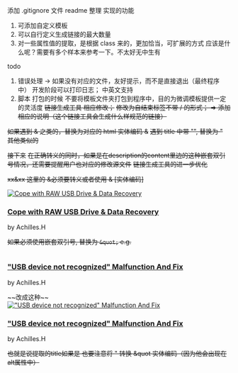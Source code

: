 添加 .gitignore 文件
readme 整理
实现的功能

1. 可添加自定义模板
2. 可以自行定义生成链接的最大数量
3. 对一些属性值的提取，是根据 class 来的，更加恰当，可扩展的方式 应该是什么呢？需要有多个样本来参考一下。不太好无中生有

todo

1. 错误处理 -> 如果没有对应的文件，友好提示，而不是直接退出（最终程序中）
   开发阶段可以打印日志；
   中英文支持
2. 脚本 打包的时候
不要将模板文件夹打包到程序中，目的为微调模板提供一定的灵活度
~~链接生成工具 相应修改；~~
~~修改为自结束标签不带 / 的形式； => 添加相应的说明（这个链接工具会生成什么样规范的链接）~~

~~如果遇到 & 之类的，替换为对应的 html 实体编码 &amp;~~
~~遇到 title 中带 "", 替换为 &quot;~~
~~其他类似的~~

~~接下来~~
~~在正确转义的同时，如果是在description的content里边的这种嵌套双引号情况，还需要提醒用户也对应的修改源文件~~
~~链接生成工具的进一步优化~~

~~<a>xx&xx</a> 这里的 &必须要转义或者使用 &amp; [实体编码]~~

<div class="black_a"><a class="black_img" href="../computer/cope-with-raw-usb-drive-and-data-recovery.html"><img src="../img/computer/cope-with-raw-usb-drive-and-data-recovery/cope-with-raw-usb-drive-and-data-recovery-s.webp" loading="lazy"  alt="Cope with RAW USB Drive & Data Recovery" /></a>
      <div class="black_right">
        <h3> <a title="Cope with RAW USB Drive & Data Recovery" href="../computer/cope-with-raw-usb-drive-and-data-recovery.html">Cope with RAW USB Drive &amp; Data Recovery</a></h3>
        <p>by Achilles.H</p>
      </div>
    </div>


~~如果必须使用嵌套双引号, 替换为 `&quot;` e.g.~~
<div class="black_a"><a class="black_img" href="../computer/usb-device-not-recognized-malfunction-and-fix.html"><img src="../img/computer/usb-device-not-recognized-malfunction-and-fix/usb-device-not-recognized-malfunction-and-fix-s.webp" loading="lazy"  alt=""USB device not recognized" Malfunction And Fix" /></a>
      <div class="black_right">
        <h3> <a title=""USB device not recognized" Malfunction And Fix" href="../computer/usb-device-not-recognized-malfunction-and-fix.html">"USB device not recognized" Malfunction And Fix</a></h3>
        <p>by Achilles.H</p>
      </div>
    </div>
~~改成这种~~
<div class="black_a"><a class="black_img" href="../computer/usb-device-not-recognized-malfunction-and-fix.html"><img src="../img/computer/usb-device-not-recognized-malfunction-and-fix/usb-device-not-recognized-malfunction-and-fix-s.webp" loading="lazy"  alt="&quot;USB device not recognized&quot; Malfunction And Fix" /></a>
      <div class="black_right">
        <h3> <a title=""USB device not recognized" Malfunction And Fix" href="../computer/usb-device-not-recognized-malfunction-and-fix.html">"USB device not recognized" Malfunction And Fix</a></h3>
        <p>by Achilles.H</p>
      </div>
    </div>

~~也就是说提取的title如果是 <title>Error Fix: "Your connection is not private" in Google Chrome</title>~~
~~也要注意将 " 转换 &quot 实体编码（因为他会出现在alt属性中）~~